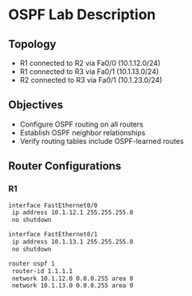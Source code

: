 # OSPF Lab Description

## Topology

- R1 connected to R2 via Fa0/0 (10.1.12.0/24)  
- R1 connected to R3 via Fa0/1 (10.1.13.0/24)  
- R2 connected to R3 via Fa0/1 (10.1.23.0/24)  

## Objectives

- Configure OSPF routing on all routers  
- Establish OSPF neighbor relationships  
- Verify routing tables include OSPF-learned routes  

## Router Configurations

### R1

```bash
interface FastEthernet0/0
 ip address 10.1.12.1 255.255.255.0
 no shutdown

interface FastEthernet0/1
 ip address 10.1.13.1 255.255.255.0
 no shutdown

router ospf 1
 router-id 1.1.1.1
 network 10.1.12.0 0.0.0.255 area 0
 network 10.1.13.0 0.0.0.255 area 0
